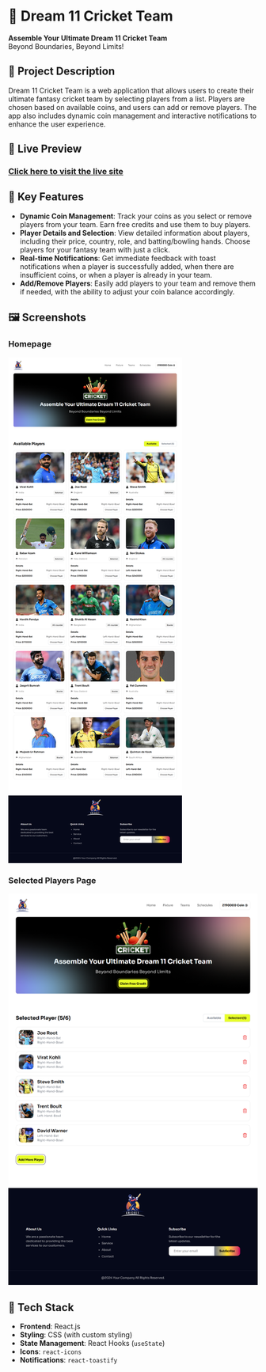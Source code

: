 # 🏏 Dream 11 Cricket Team

**Assemble Your Ultimate Dream 11 Cricket Team**  
Beyond Boundaries, Beyond Limits!

## 📝 Project Description
Dream 11 Cricket Team is a web application that allows users to create their ultimate fantasy cricket team by selecting players from a list. Players are chosen based on available coins, and users can add or remove players. The app also includes dynamic coin management and interactive notifications to enhance the user experience.

## 🔗 Live Preview
### [Click here to visit the live site](https://dream-11-cricket-team-b10-a7.netlify.app/)

## 📌 Key Features
- **Dynamic Coin Management**: Track your coins as you select or remove players from your team. Earn free credits and use them to buy players.
- **Player Details and Selection**: View detailed information about players, including their price, country, role, and batting/bowling hands. Choose players for your fantasy team with just a click.
- **Real-time Notifications**: Get immediate feedback with toast notifications when a player is successfully added, when there are insufficient coins, or when a player is already in your team.
- **Add/Remove Players**: Easily add players to your team and remove them if needed, with the ability to adjust your coin balance accordingly.

## 🖼️ Screenshots
### Homepage
![Homepage](./src/Design_and_Preview/main.png)

### Selected Players Page
![Selected Players](./src/Design_and_Preview/main-2.png)

## 🚀 Tech Stack
- **Frontend**: React.js
- **Styling**: CSS (with custom styling)
- **State Management**: React Hooks (`useState`)
- **Icons**: `react-icons`
- **Notifications**: `react-toastify`